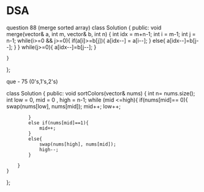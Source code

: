 # DSA
question 88 (merge sorted array)
class Solution {
public:
    void merge(vector<int>& a, int m, vector<int>& b, int n) {
        int idx = m+n-1;
        int i = m-1;
        int j = n-1;
        while(i>=0 && j>=0){
            if(a[i]>=b[j]){
                a[idx--] = a[i--];
            }
            else{
                a[idx--]=b[j--];
            }
        }
        while(j>=0){
            a[idx--]=b[j--];
        }

    }
};


que - 75 (0's,1's,2's)

class Solution {
public:
    void sortColors(vector<int>& nums) {
        int n= nums.size();
        int low = 0, mid = 0 , high = n-1;
        while (mid <=high){
            if(nums[mid]== 0){
                swap(nums[low], nums[mid]);
                mid++;
                low++;

            }
            else if(nums[mid]==1){
                mid++;
            }
            else{
                swap(nums[high], nums[mid]);
                high--;
            }

        }
    }
};
